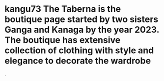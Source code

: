 # kangu73  The Taberna is the boutique page started by two sisters Ganga and Kanaga by the year 2023.  The boutique has extensive collection of clothing with style and elegance to decorate the wardrobe
. 
